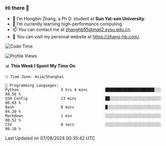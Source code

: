 ### Hi there 👋

- 🔭 I’m Hongbin Zhang, a Ph.D. student at **Sun Yat-sen University**.
- 🌱 I’m currently learning high-performance computing.
- 📫 You can contact me at zhanghb55@mail2.sysu.edu.cn.
- 👀 You can visit my personal website at https://zhang-hb.com/.

<!--START_SECTION:waka-->
![Code Time](http://img.shields.io/badge/Code%20Time-335%20hrs%2037%20mins-blue)

![Profile Views](http://img.shields.io/badge/Profile%20Views-8-blue)

📊 **This Week I Spent My Time On** 

```text
🕑︎ Time Zone: Asia/Shanghai

💬 Programming Languages: 
Python                   3 hrs 4 mins        ██████████████████████░░░   88.56 % 
SSH Config               13 mins             ██░░░░░░░░░░░░░░░░░░░░░░░   06.63 % 
Bash                     8 mins              █░░░░░░░░░░░░░░░░░░░░░░░░   04.20 % 
Markdown                 1 min               ░░░░░░░░░░░░░░░░░░░░░░░░░   00.52 % 
CSV                      0 secs              ░░░░░░░░░░░░░░░░░░░░░░░░░   00.10 % 
```


 Last Updated on 07/08/2024 00:35:42 UTC
<!--END_SECTION:waka-->
